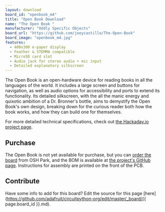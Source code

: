 ```yaml
---
layout: download
board_id: "openbook_m4"
title: "Open Book Download"
name: "The Open Book "
manufacturer: "Oddly Specific Objects"
board_url: "https://github.com/joeycastillo/The-Open-Book"
board_image: "openbook_m4.jpg"
features:
  - 400x300 e-paper display
  - Feather & STEMMA compatible
  - MicroSD card slot
  - Audio jack for stereo audio + mic input
  - Detailed explanatory silkscreen
---
```


The Open Book is an open-hardware device for reading books in all the languages of the world. It includes a large screen and buttons for navigation, as well as audio options for accessibility and ports to extend its functionality. Its detailed silkscreen, with the all the manic energy and quixotic ambition of a Dr. Bronner's bottle, aims to demystify the Open Book's own design, breaking down for the curious reader both how the book works, and how they can build one for themselves.

For more detailed technical specifications, check out [the Hackaday.io project page](https://hackaday.io/project/168761-the-open-book-feather).

## Purchase

The Open Book is not yet available for purchase, but you can [order the board](https://oshpark.com/shared_projects/9h6jn9B1) from OSH Park, and the BOM is available at [the project's GitHub page](https://github.com/joeycastillo/The-Open-Book). Instructions for assembly are printed on the front of the PCB.

## Contribute

Have some info to add for this board? Edit the source for this page [here](https://github.com/adafruit/circuitpython-org/edit/master/_board/{{ page.board_id }}.md).
